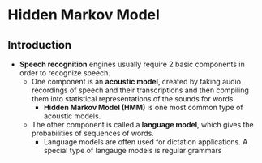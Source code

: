 # Hidden Markov Model

## Introduction

- **Speech recognition** engines usually require 2 basic components in order to recognize speech.
  - One component is an **acoustic model**, created by taking audio recordings of speech and their transcriptions and then compiling them into statistical representations of the sounds for words.
    - **Hidden Markov Model (HMM)** is one most common type of acoustic models.
  - The other component is called a **language model**, which gives the probabilities of sequences of words.
    - Language models are often used for dictation applications. A special type of langauge models is regular grammars
